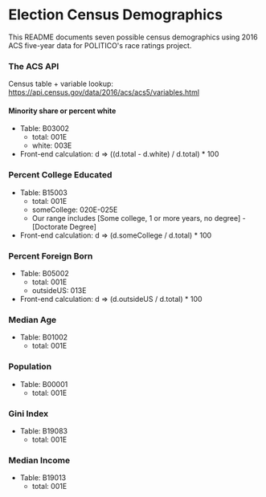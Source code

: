 # Election Census Demographics
This README documents seven possible census demographics using 2016 ACS five-year data for POLITICO's race ratings project.

### The ACS API
Census table + variable lookup: https://api.census.gov/data/2016/acs/acs5/variables.html

#### Minority share or percent white
- Table: B03002
  - total: 001E
  - white: 003E
- Front-end calculation: d => ((d.total - d.white) / d.total) * 100

### Percent College Educated
- Table: B15003
  - total: 001E
  - someCollege: 020E-025E
  - Our range includes [Some college, 1 or more years, no degree] - [Doctorate Degree]
- Front-end calculation: d => (d.someCollege / d.total) * 100

### Percent Foreign Born
- Table: B05002
  - total: 001E
  - outsideUS: 013E
- Front-end calculation: d => (d.outsideUS / d.total) * 100

### Median Age
- Table: B01002
  - total: 001E

### Population
- Table: B00001
  - total: 001E

### Gini Index
- Table: B19083
  - total: 001E

### Median Income
- Table: B19013
  - total: 001E
